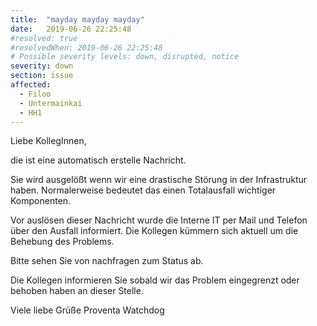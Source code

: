 ```yaml
---
title:  "mayday mayday mayday"
date:   2019-06-26 22:25:48
#resolved: true
#resolvedWhen: 2019-06-26 22:25:48
# Possible severity levels: down, disrupted, notice
severity: down
section: issue
affected:
  - Filoo
  - Untermainkai
  - HH1
---
```


Liebe KollegInnen,

die ist eine automatisch erstelle Nachricht.

Sie wird ausgelößt wenn wir eine drastische Störung in der Infrastruktur haben.
Normalerweise bedeutet das einen Totalausfall wichtiger Komponenten.

Vor auslösen dieser Nachricht wurde die Interne IT per Mail und Telefon über den Ausfall informiert.
Die Kollegen kümmern sich aktuell um die Behebung des Problems.

Bitte sehen Sie von nachfragen zum Status ab.

Die Kollegen informieren Sie sobald wir das Problem eingegrenzt oder behoben haben an dieser Stelle.

Viele liebe Grüße
Proventa Watchdog
